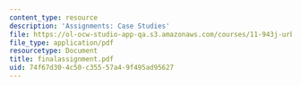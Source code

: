 ```yaml
---
content_type: resource
description: 'Assignments: Case Studies'
file: https://ol-ocw-studio-app-qa.s3.amazonaws.com/courses/11-943j-urban-transportation-land-use-and-the-environment-spring-2002/74f67d304c50c35557a49f495ad95627_finalassignment.pdf
file_type: application/pdf
resourcetype: Document
title: finalassignment.pdf
uid: 74f67d30-4c50-c355-57a4-9f495ad95627
---
```

